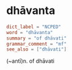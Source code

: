 # dhāvanta

``` toml
dict_label = "NCPED"
word = "dhāvanta"
summary = "of dhāvati"
grammar_comment = "mf"
see_also = ["dhāvati"]
```

(\~antī)n. of dhāvati

